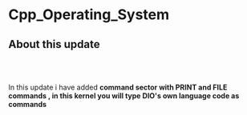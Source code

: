 # Cpp_Operating_System
<h2> About this update </h2><br><br>

<p>

In this update i have added <b><a herf="https://www.google.com/search?q=command Sector"> command sector</a> with  <a herf="https://www.google.com/search?q=print function"> PRINT</a> and <a herf="https://www.google.com/search?q=file system"> FILE</a> commands , in this kernel you will type DIO's own language code as commands 
  
</p>
